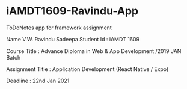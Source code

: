 # iAMDT1609-Ravindu-App
 ToDoNotes app for framework assignment

Name V.W. Ravindu Sadeepa 
Student Id : iAMDT 1609

Course Title : Advance Diploma in Web & App Development /2019 JAN Batch

Assignment Title : Application Development (React Native / Expo)

Deadline : 22nd Jan 2021